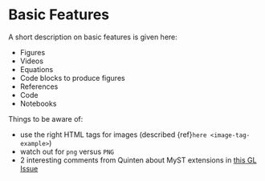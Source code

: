 # Basic Features

A short description on basic features is given here:
- Figures
- Videos
- Equations
- Code blocks to produce figures
- References
- Code
- Notebooks


Things to be aware of:
- use the right HTML tags for images (described {ref}`here <image-tag-example>`)
- watch out for `png` versus `PNG`
- 2 interesting comments from Quinten about MyST extensions in [this GL Issue](https://gitlab.tudelft.nl/mude/archive-2022/-/issues/25#note_163123)
